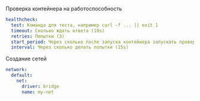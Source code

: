Проверка контейнера на работоспособность
```yml
healthcheck:
  test: Команда для теста, например curl -f ... || exit 1
  timeout: Сколько ждать ответа (10s)
  retries: Попытки (3)
  start_period: Через сколько после запуска контейнера запускать проверки (30s)
  interval: Через сколько делать попытки (15s)
```

Создание сетей
```yml
network:
  default:
    net:
      driver: bridge
      name: my-net
```

